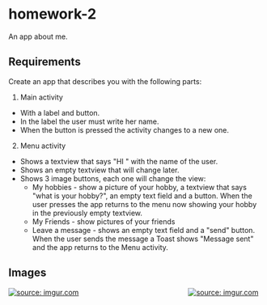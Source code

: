 # homework-2
An app about me.

## Requirements

Create an app that describes you with the following parts:

1. Main activity
  * With a label and button.
  * In the label the user must write her name.
  * When the button is pressed the activity changes to a new one.

2. Menu activity
  * Shows a textview that says "HI " with the name of the user.
  * Shows an empty textview that will change later.
  * Shows 3 image buttons, each one will change the view:
     + My hobbies - show a picture of your hobby, a textview that says "what is your hobby?", an empty text field and a button. When the user presses the app returns to the menu now showing your hobby in the previously empty textview.
     + My Friends - show pictures of your friends
     + Leave a message - shows an empty text field and a "send" button. When the user sends the message a Toast shows "Message sent" and the app returns to the Menu activity.

## Images

<span>
<a href="https://imgur.com/xyzZa7V"><img src="https://i.imgur.com/xyzZa7Vl.jpg" title="source: imgur.com" /></a>
</span>
&nbsp&nbsp
&nbsp&nbsp
&nbsp&nbsp
&nbsp&nbsp
&nbsp&nbsp
&nbsp&nbsp
&nbsp&nbsp
&nbsp&nbsp
&nbsp&nbsp
&nbsp&nbsp
&nbsp&nbsp
&nbsp&nbsp
&nbsp&nbsp
&nbsp&nbsp
&nbsp&nbsp
&nbsp&nbsp
&nbsp&nbsp
&nbsp&nbsp
<span>
<a href="https://imgur.com/yuqk5To"><img src="https://i.imgur.com/yuqk5Tol.jpg" title="source: imgur.com" /></a>
</span>